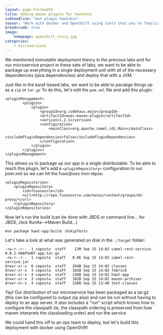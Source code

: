 ```yaml
---
layout: page-fullwidth
title: Adding maven plugins for hawtness
subheadline: "mvn plugin hawtness"
teaser: "Work with docker and OpenShift using tools that you're familiar with as a Java developer, including maven plugins. This lab will introduce you to those plugins tha allow you to containerize your java app/service"
breadcrumb: true
image:
    homepage: openshift_story.jpg
categories:
    - microservices
---
```


We mentioned _immutable deployment_ theory in the previous labs and for our microservice project in these sets of labs, we want to be able to package up everything in a single deployment unit with all of the necessary dependencies (java dependencies) and deploy that with a JVM.

Just like in the karaf-based labs, we want to be able to pacakge things up as a `zip` or `tar.gz` To do this, let's edit the `pom.xml` file and add this plugin:


    <pluginManagement>
    		<plugins>
                <plugin>
                    <groupId>org.codehaus.mojo</groupId>
                    <artifactId>exec-maven-plugin</artifactId>
                    <version>1.2.1</version>
                    <configuration>
                        <mainClass>org.apache.camel.cdi.Main</mainClass>
                        <includePluginDependencies>false</includePluginDependencies>
                    </configuration>
                </plugin>
    		</plugins>
    </pluginManagement>
    
    
This allows us to package up our app in a single distributable. To be able to reach this plugin, let's add a `<pluginRepository>` configuration to our pom.xml so we can hit the fuse/jboss mvn repos:

    <pluginRepositories>
        <pluginRepository>
            <id>fusesource</id>
            <url>http://repo.fusesource.com/nexus/content/groups/m2-proxy/</url>
        </pluginRepository>
    </pluginRepositories>

Now let's run the build (can be done with JBDS or command line... for JBDS, click RunAs-->Maven Build...)

    mvn package hawt-app:build -DskipTests
    
    
Let's take a look at what was generated on disk in the `./target` folder:

    -rw-r--r--  1 ceposta  staff    13M Sep 15 14:02 camel-rest-service-0.0.1-SNAPSHOT-app.tar.gz
    -rw-r--r--  1 ceposta  staff   8.0K Sep 15 14:02 camel-rest-service.jar
    drwxr-xr-x  6 ceposta  staff   204B Sep 15 14:02 classes
    drwxr-xr-x  3 ceposta  staff   102B Sep 15 14:02 fabric8
    drwxr-xr-x  4 ceposta  staff   136B Sep 15 14:02 hawt-app
    drwxr-xr-x  3 ceposta  staff   102B Sep 15 14:02 maven-archiver
    drwxr-xr-x  4 ceposta  staff   136B Sep 15 13:40 test-classes
    
Yay! Our distribution of our microservice has been packaged as a tar.gz (this can be configured to output zip also) and can be run without having to deploy to an app server. It also includes a "run" script which knows how to configure the classpath (ie, the classpath ordering is preserved from how maven interprets the classloading order) and run the service

We could hand this off to an ops team to deploy, but let's build this deployment with docker using OpenShift! 